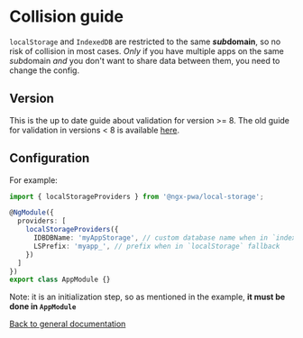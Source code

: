# Collision guide

`localStorage` and `IndexedDB` are restricted to the same ***sub*domain**, so no risk of collision in most cases.
*Only* if you have multiple apps on the same *sub*domain *and* you don't want to share data between them,
you need to change the config.

## Version

This is the up to date guide about validation for version >= 8.
The old guide for validation in versions < 8 is available [here](./COLLISION_BEFORE_V8.md).

## Configuration

For example:

```typescript
import { localStorageProviders } from '@ngx-pwa/local-storage';

@NgModule({
  providers: [
    localStorageProviders({
      IDBDBName: 'myAppStorage', // custom database name when in `indexedDB`
      LSPrefix: 'myapp_', // prefix when in `localStorage` fallback
    })
  ]
})
export class AppModule {}
```

Note: it is an initialization step, so as mentioned in the example, **it must be done in `AppModule`**

[Back to general documentation](../README.md)
